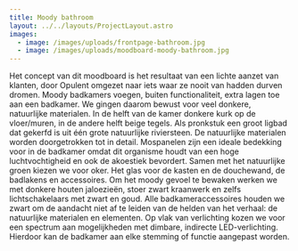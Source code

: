 ```yaml
---
title: Moody bathroom
layout: ../../layouts/ProjectLayout.astro
images:
  - image: /images/uploads/frontpage-bathroom.jpg
  - image: /images/uploads/moodboard-moody-bathroom.jpg
---
```

<!--StartFragment-->

Het concept van dit moodboard is het resultaat van een lichte aanzet van klanten, door Opulent omgezet naar iets waar ze nooit van hadden durven dromen. Moody badkamers voegen, buiten functionaliteit, extra lagen toe aan een badkamer. We gingen daarom bewust voor veel donkere, natuurlijke materialen. In de helft van de kamer donkere kurk op de vloer/muren, in de andere helft beige tegels. Als pronkstuk een groot ligbad dat gekerfd is uit één grote natuurlijke riviersteen. De natuurlijke materialen worden doorgetrokken tot in detail. Mospanelen zijn een ideale bedekking voor in de badkamer omdat dit organisme houdt van een hoge luchtvochtigheid en ook de akoestiek bevordert. Samen met het natuurlijke groen kiezen we voor oker. Het glas voor de kasten en de douchewand, de badlakens en accessoires. Om het moody gevoel te bewaken werken we met donkere houten jaloezieën, stoer zwart kraanwerk en zelfs lichtschakelaars met zwart en goud. Alle badkameraccessoires houden we zwart om de aandacht niet af te leiden van de helden van het verhaal: de natuurlijke materialen en elementen. Op vlak van verlichting kozen we voor een spectrum aan mogelijkheden met dimbare, indirecte LED-verlichting. Hierdoor kan de badkamer aan elke stemming of functie aangepast worden.

<!--EndFragment-->